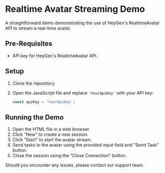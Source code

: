 # Realtime Avatar Streaming Demo

A straightforward demo demonstrating the use of HeyGen's RealtimeAvatar API to stream a real-time avatar.

## Pre-Requisites

- API key for HeyGen's RealtimeAvatar API.

## Setup

1. Clone the repository.
2. Open the JavaScript file and replace `'YourApiKey'` with your API key:

    ```javascript
    const apiKey = 'YourApiKey';
    ```

## Running the Demo

1. Open the HTML file in a web browser.
2. Click "New" to create a new session.
3. Click "Start" to start the avatar stream.
4. Send tasks to the avatar using the provided input field and "Send Task" button.
5. Close the session using the "Close Connection" button.

Should you encounter any issues, please contact our support team.
